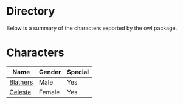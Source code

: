 # Directory
Below is a summary of the characters exported by the owl package.
# Characters
|Name|Gender|Special|
|---|---|---|
|[Blathers](./character/owl/blathers.go)|Male|Yes|
|[Celeste](./character/owl/celeste.go)|Female|Yes|
